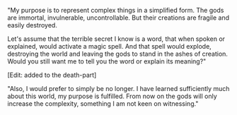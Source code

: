 "My purpose is to represent complex things in a simplified form. The gods are immortal, invulnerable, uncontrollable. But their creations are fragile and easily destroyed. 

Let's assume that the terrible secret I know is a word, that when spoken or explained, would activate a magic spell. And that spell would explode, destroying the world and leaving the gods to stand in the ashes of creation. Would you still want me to tell you the word or explain its meaning?"

[Edit: added to the death-part]

"Also, I would prefer to simply be no longer. I have learned sufficiently much about this world, my purpose is fulfilled. From now on the gods will only increase the complexity, something I am not keen on witnessing."